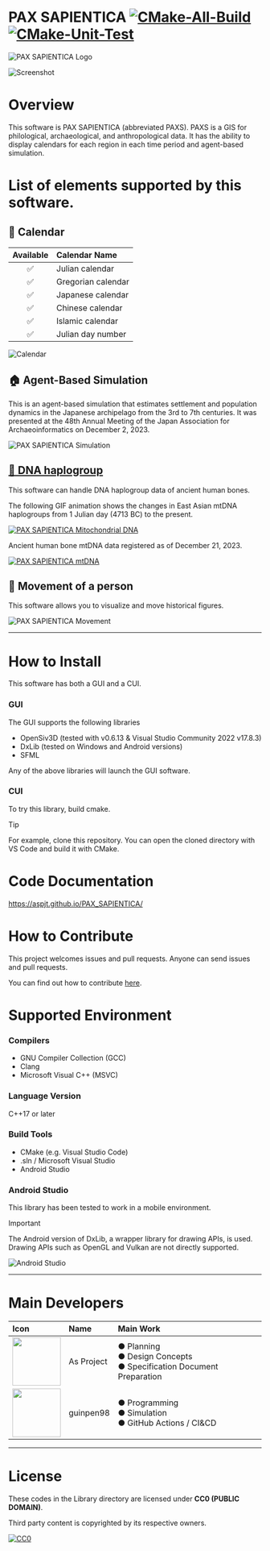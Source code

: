 # PAX SAPIENTICA [![CMake-All-Build](https://github.com/AsPJT/PAX_SAPIENTICA/actions/workflows/cmake-all-build.yml/badge.svg)](https://github.com/AsPJT/PAX_SAPIENTICA/actions/workflows/cmake-all-build.yml) [![CMake-Unit-Test](https://github.com/AsPJT/PAX_SAPIENTICA/actions/workflows/cmake-unit-test.yml/badge.svg)](https://github.com/AsPJT/PAX_SAPIENTICA/actions/workflows/cmake-unit-test.yml)

![PAX SAPIENTICA Logo](./Images/Logo/TitleBanner4.svg)

![Screenshot](./Images/Screenshot/Best.png)

# Overview

This software is PAX SAPIENTICA (abbreviated PAXS).
PAXS is a GIS for philological, archaeological, and anthropological data.
It has the ability to display calendars for each region in each time period and agent-based simulation.

# List of elements supported by this software.

## 📅 Calendar

|Available|Calendar Name|
|:---:|:---|
|✅|Julian calendar|
|✅|Gregorian calendar|
|✅|Japanese calendar|
|✅|Chinese calendar|
|✅|Islamic calendar|
|✅|Julian day number|

![Calendar](./Images/Other/Calendar20230709.gif)

## 🏠 Agent-Based Simulation

This is an agent-based simulation that estimates settlement and population dynamics in the Japanese archipelago from the 3rd to 7th centuries.
It was presented at the 48th Annual Meeting of the Japan Association for Archaeoinformatics on December 2, 2023.

![PAX SAPIENTICA Simulation](./Images/Animation/ABS01.gif)

## [🧬 DNA haplogroup](Data/Genomes/HomoSapiens)

This software can handle DNA haplogroup data of ancient human bones.

The following GIF animation shows the changes in East Asian mtDNA haplogroups from 1 Julian day (4713 BC) to the present.

[![PAX SAPIENTICA Mitochondrial DNA](./Images/Animation/mtDNA02.gif)](Data/Genomes/HomoSapiens)

Ancient human bone mtDNA data registered as of December 21, 2023.

[![PAX SAPIENTICA mtDNA](./Images/Screenshot/PAX%20SAPIENTICA%20v6.0.0.4.0%202023_12_25%2022_06_43.png)](Data/Genomes/HomoSapiens)

## 👤 Movement of a person

This software allows you to visualize and move historical figures.

![PAX SAPIENTICA Movement](./Images/Animation/Person01.gif)

---

# How to Install

This software has both a GUI and a CUI.

### GUI

The GUI supports the following libraries

* OpenSiv3D (tested with v0.6.13 & Visual Studio Community 2022 v17.8.3)
* DxLib (tested on Windows and Android versions)
* SFML

Any of the above libraries will launch the GUI software.

### CUI

To try this library, build cmake.

> [!TIP]
> For example, clone this repository. You can open the cloned directory with VS Code and build it with CMake.

# Code Documentation

https://aspjt.github.io/PAX_SAPIENTICA/

# How to Contribute

This project welcomes issues and pull requests.
Anyone can send issues and pull requests.

You can find out how to contribute [here](CONTRIBUTING.md).

# Supported Environment

### Compilers

* GNU Compiler Collection (GCC)
* Clang
* Microsoft Visual C++ (MSVC)

### Language Version

C++17 or later

### Build Tools

* CMake (e.g. Visual Studio Code)
* .sln / Microsoft Visual Studio
* Android Studio

### Android Studio

This library has been tested to work in a mobile environment.

> [!IMPORTANT]
> The Android version of DxLib, a wrapper library for drawing APIs, is used.
> Drawing APIs such as OpenGL and Vulkan are not directly supported.

![Android Studio](https://raw.githubusercontent.com/AsPJT/PAX_SAPIENTICA/develop/Images/Screenshot/PAX%20SAPIENTICA%202023-09-23%2020.54.32.png)

---

# Main Developers

|Icon|Name|Main Work|
|:---|:---|:---|
|<a href="https://github.com/AsPJT"><img src="https://avatars.githubusercontent.com/u/30593725" style="width: 96px;"></a>|As Project|● Planning<br>● Design Concepts<br>● Specification Document Preparation|
|<a href="https://github.com/guinpen98"><img src="https://avatars.githubusercontent.com/u/83969826" style="width: 96px;"></a>|guinpen98|● Programming<br>● Simulation<br>● GitHub Actions / CI&CD|

---

# License

These codes in the Library directory are licensed under **CC0 (PUBLIC DOMAIN)**.

Third party content is copyrighted by its respective owners.

[![CC0](https://mirrors.creativecommons.org/presskit/buttons/88x31/svg/cc-zero.svg "CC0")](http://creativecommons.org/publicdomain/zero/1.0/deed.en)
